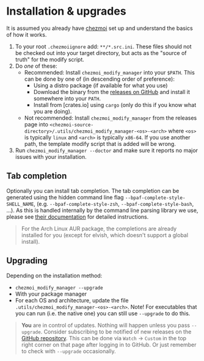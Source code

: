 # Installation & upgrades

It is assumed you already have [chezmoi](https://www.chezmoi.io/) set up
and understand the basics of how it works.

1. To your root `.chezmoiignore` add: `**/*.src.ini`. These files should not be
   checked out into your target directory, but acts as the "source of truth" for
   the modify script.
2. Do *one* of these:
   * Recommended: Install `chezmoi_modify_manager` into your `$PATH`. This can be
     done by one of (in descending order of preference):
     * Using a distro package (if available for what you use)
     * Download the binary from the [releases on GitHub](https://github.com/VorpalBlade/chezmoi_modify_manager/releases) and install it somewhere into your `PATH`.
     * Install from [crates.io] using `cargo` (only do this if you know what you are doing).
   * Not recommended: Install `chezmoi_modify_manager` from the releases page
     into `<chezmoi-source-directory>/.utils/chezmoi_modify_manager-<os>-<arch>`
     where `<os>` is typically `linux` and `<arch>` is typically `x86-64`. If
     you use another path, the template modify script that is added will be wrong.
3. Run `chezmoi_modify_manager --doctor` and make sure it reports no major issues
   with your installation.


## Tab completion

Optionally you can install tab completion. The tab completion can be generated
using the hidden command line flag `--bpaf-complete-style-SHELL_NAME`, (e.g.
`--bpaf-complete-style-zsh`, `--bpaf-complete-style-bash`, ...). As this is
handled internally by the command line parsing library we use, please see
[their documentation](https://docs.rs/bpaf/0.9.12/bpaf/_documentation/_2_howto/_1_completion/index.html)
for detailed instructions.

> For the Arch Linux AUR package, the completions are already installed for you
(except for elvish, which doesn't support a global install).

## Upgrading

Depending on the installation method:
* `chezmoi_modify_manager --upgrade`
* With your package manager
* For each OS and architecture, update the file `.utils/chezmoi_modify_manager-<os>-<arch>`.
  Note! For executables that you can run (i.e. the native one) you can still use `--upgrade`
  to do this.

> **You** are in control of updates. Nothing will happen unless you pass
`--upgrade`. Consider subscribing to be notified of new releases on the
[GitHub repository]. This can be done via `Watch` -> `Custom` in the top
right corner on that page after logging in to GitHub. Or just remember to
check with `--upgrade` occasionally.

[GitHub repository]: https://github.com/VorpalBlade/chezmoi_modify_manager
